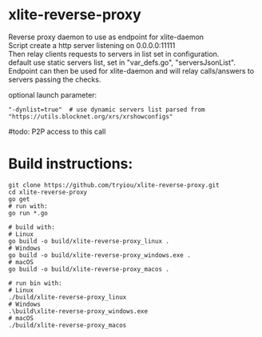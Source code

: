 # xlite-reverse-proxy
Reverse proxy daemon to use as endpoint for xlite-daemon \
Script create a http server listening on 0.0.0.0:11111 \
Then relay clients requests to servers in list set in configuration. \
default use static servers list, set in "var_defs.go", "serversJsonList". \
Endpoint can then be used for xlite-daemon and will relay calls/answers to servers passing the checks.

optional launch parameter:

    "-dynlist=true"  # use dynamic servers list parsed from "https://utils.blocknet.org/xrs/xrshowconfigs" 
#todo: P2P access to this call 

# Build instructions:
```
git clone https://github.com/tryiou/xlite-reverse-proxy.git
cd xlite-reverse-proxy
go get
# run with:
go run *.go

# build with:
# Linux
go build -o build/xlite-reverse-proxy_linux .
# Windows
go build -o build/xlite-reverse-proxy_windows.exe .
# macOS
go build -o build/xlite-reverse-proxy_macos .

# run bin with:
# Linux
./build/xlite-reverse-proxy_linux
# Windows
.\build\xlite-reverse-proxy_windows.exe
# macOS
./build/xlite-reverse-proxy_macos
```
 
